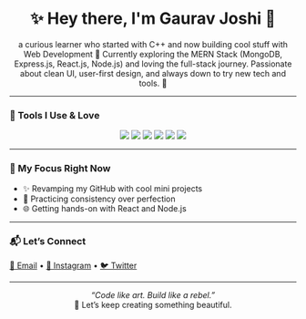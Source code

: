 <h1 align="center">✨ Hey there, I'm Gaurav Joshi 👋</h1>
<p align="center">a curious learner who started with C++ and now building cool stuff with Web Development 🚀  
Currently exploring the MERN Stack (MongoDB, Express.js, React.js, Node.js) and loving the full-stack journey.  
Passionate about clean UI, user-first design, and always down to try new tech and tools. 💫</p>

---

### 🧰 Tools I Use & Love
<div align="center">
  <img src="https://img.shields.io/badge/-JavaScript-F7DF1E?style=flat&logo=javascript&logoColor=000"/>
  <img src="https://img.shields.io/badge/-C++-00599C?style=flat&logo=c%2B%2B&logoColor=fff"/>
<img src="https://img.shields.io/badge/-Photoshop-31A8FF?style=flat&logo=adobe-photoshop&logoColor=white"/>
  <img src="https://img.shields.io/badge/-VS%20Code-007ACC?style=flat&logo=visual-studio-code&logoColor=fff"/>
  <img src="https://img.shields.io/badge/-Figma-F24E1E?style=flat&logo=figma&logoColor=fff"/>
  <img src="https://img.shields.io/badge/-Git-F05032?style=flat&logo=git&logoColor=fff"/>
</div>

---

### 🎯 My Focus Right Now
- ✨ Revamping my GitHub with cool mini projects
- 🔁 Practicing consistency over perfection
- 🌐 Getting hands-on with React and Node.js

---

### 📬 Let’s Connect
<p align="left">
  <a href="mailto:yessgaurav@gmail.com">📩 Email</a> • 
  <a href="https://instagram.com/gwrav_">📸 Instagram</a> • 
  <a href="https://twitter.com/gwrav_">🐦 Twitter</a>
</p>

---

<p align="center">
  <em>“Code like art. Build like a rebel.”</em><br/>
  🌌 Let’s keep creating something beautiful.
</p>
